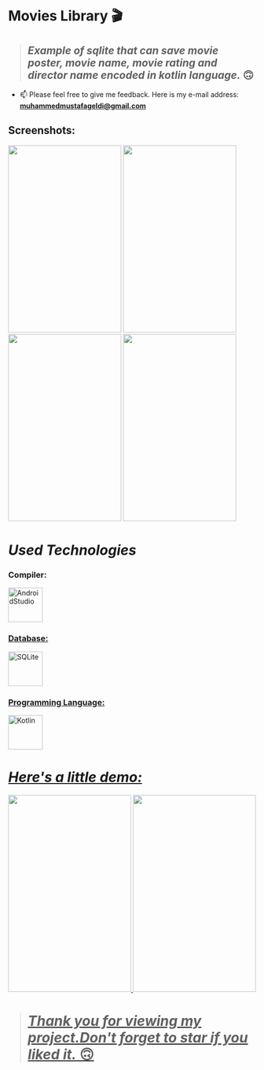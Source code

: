 # Movies Library 🎬

> ## *Example of sqlite that can save movie poster, movie name, movie rating and director name encoded in kotlin language.* 🙃

- 📫 Please feel free to give me feedback. Here is my e-mail address: **muhammedmustafageldi@gmail.com**

## Screenshots:

<p align="left">
<img src="https://swanky.website/PicturesAndGifs/Ss1.png" width="230" height="380"/>
<img src="https://swanky.website/PicturesAndGifs/Ss2.png" width="230" height="380"/> 
<img src="https://swanky.website/PicturesAndGifs/Ss3.png" width="230" height="380"/> 
<img src="https://swanky.website/PicturesAndGifs/Ss4.png" width="230" height="380"/> 
  
</p>


# *Used Technologies*

<h3 align="left">Compiler:</h3>
<p align="left"> <a href="https://developer.android.com/studio" target="_blank" rel="noreferrer"> <img src="https://img.icons8.com/color/452/android-studio--v3.png" alt="AndroidStudio" width="70" height="70"/>

<h3 align="left">Database:</h3>
<p align="left"> <a href="https://www.sqlite.org/index.html" target="_blank" rel="noreferrer"> <img src="https://cdn.icon-icons.com/icons2/2699/PNG/512/sqlite_logo_icon_170706.png" alt="SQLite" width="70" height="70"/>
  
<h3 align="left">Programming Language:</h3>
<p align="left"> <a href="https://kotlinlang.org" target="_blank" rel="noreferrer"> <img src="https://img.icons8.com/color/344/kotlin.png" alt="Kotlin" width="70" height="70"/>
  
# *Here's a little demo:*
  <p align="left">
<img src="https://myoctocat.com/assets/images/base-octocat.svg" width="250" height="400" />
<img src="https://github.com/muhammedmustafageldi/KotlinSQLiteExample/blob/main/AppGif/untitled.gif" width="250" height="400" />
  </p>
  
  > # *Thank you for viewing my project.Don't forget to star if you liked it.* 🙃
